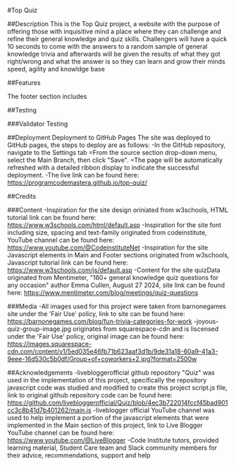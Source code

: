 #Top Quiz


##Description
This is the Top Quiz project, a website with the purpose of offering those with inquisitive mind a place where they can challenge and refine their general knowledge and quiz skills. Challengers will have a quick 10 seconds to come with the answers to a random sample of general knowledge trivia and afterwards will be given the results of what they got right/wrong and what the answer is so they can learn and grow their minds speed, agility and knowldge base


##Features






The footer section includes

##Testing


###Validator Testing



##Deployment
Deployment to GitHub Pages
The site was deployed to GitHub pages, the steps to deploy are as follows:
-In the GitHub repository, navigate to the Settings tab
=From the source section drop-down menu, select the Main Branch, then click "Save".
=The page will be automatically refreshed with a detailed ribbon display to indicate the successful deployment.
-The live link can be found here: https://programcodemastera.github.io/top-quiz/


##Credits

###Content
-Inspiration for the site design oriniated from w3schools, HTML tutorial link can be found here: https://www.w3schools.com/html/default.asp
-Inspiration for the site font including size, spacing and text-family originated from codeinstitute, YouTube channel can be found here: https://www.youtube.com/@CodeinstituteNet
-Inspiration for the site Javascript elements in Main and Footer sections originated from w3schools, Javascript tutorial link can be found here: https://www.w3schools.com/js/default.asp
-Content for the site quizData originated from Mentimeter, "160+ general knowledge quiz questions for any occasion" author Emma Cullen, August 27 2024, site link can be found here: https://www.mentimeter.com/blog/meetings/quiz-questions

###Media
-All images used for this project were taken from barnonegames site under the 'Fair Use' policy, link to site can be found here: https://barnonegames.com/blog/fun-trivia-categories-for-work
-joyous-quiz-group-image.jpg originates from squarespace-cdn and is liscensed under the 'Fair Use' policy, original image can be found here: https://images.squarespace-cdn.com/content/v1/5ed035e46fb71b623aaf3d1b/9de31a18-60a9-41a3-9eee-16d530c5b0df/Group+of+coworkers+2.jpg?format=2500w


##Acknowledgements
-livebloggerofficial github repository "Quiz" was used in the implementation of this project, specifically the repository javascript code was studied and modified to create this project script.js file, link to original github repository code can be found here: https://github.com/livebloggerofficial/Quiz/blob/4ec3b722014fccf45bad901cc3c8b41d7b401262/main.js
-liveblogger official YouTube channel was used to help implement a portion of the javascript elements that were implemented in the Main section of this project, link to Live Blogger YouTube channel can be found here: https://www.youtube.com/@LiveBlogger
-Code Institute tutors, provided learning material, Student Care team and Slack community members for their advice, recommendations, support and help

